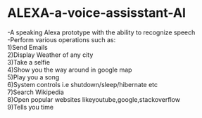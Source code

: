 # ALEXA-a-voice-assisstant-AI<br/>
-A speaking Alexa prototype with the ability to recognize speech<br/>
-Perform various operations such as:<br/>
1)Send Emails<br/>
2)Display Weather of any city<br/>
3)Take a selfie<br/>
4)Show you the way around in google map<br/>
5)Play you a song<br/>
6)System controls i.e shutdown/sleep/hibernate etc<br/>
7)Search Wikipedia<br/>
8)Open popular websites likeyoutube,google,stackoverflow<br/>
9)Tells you time<br/>
